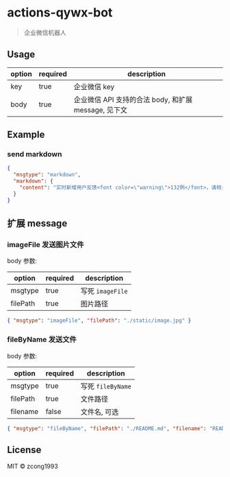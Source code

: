 # actions-qywx-bot

> 企业微信机器人

## Usage

| option | required | description                                          |
| ------ | -------- | ---------------------------------------------------- |
| key    | true     | 企业微信 key                                         |
| body   | true     | 企业微信 API 支持的合法 body, 和扩展 message, 见下文 |

## Example

### send markdown

```json
{
  "msgtype": "markdown",
  "markdown": {
    "content": "实时新增用户反馈<font color=\"warning\">132例</font>，请相关同事注意。\n> 类型:<font color=\"comment\">用户反馈</font>\n> 普通用户反馈:<font color=\"comment\">117例</font>\n> VIP用户反馈:<font color=\"comment\">15例</font>"
  }
}
```

## 扩展 message

### imageFile 发送图片文件

body 参数:

| option   | required | description      |
| -------- | -------- | ---------------- |
| msgtype  | true     | 写死 `imageFile` |
| filePath | true     | 图片路径         |

```json
{ "msgtype": "imageFile", "filePath": "./static/image.jpg" }
```

### fileByName 发送文件

body 参数:

| option   | required | description       |
| -------- | -------- | ----------------- |
| msgtype  | true     | 写死 `fileByName` |
| filePath | true     | 文件路径          |
| filename | false    | 文件名, 可选      |

```json
{ "msgtype": "fileByName", "filePath": "./README.md", "filename": "README.md" }
```

## License

MIT &copy; zcong1993
